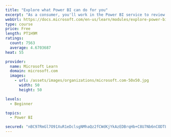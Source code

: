 ```yaml
---
title: "Explore what Power BI can do for you"
excerpt: "As a consumer, you'll work in the Power BI service to review and interact with content that has been shared with you. This module provides the foundational information that you need to work effectively in the Power BI service."
webUrl: https://docs.microsoft.com/en-us/learn/modules/explore-power-bi-service/
type: course
price: Free
length: PT1H9M
ratings:
  count: 7563
  average: 4.6703687
heat: 55

provider:
  name: Microsoft Learn
  domain: microsoft.com
  images:
    - url: /assets/images/organizations/microsoft.com-50x50.jpg
      width: 50
      height: 50

levels:
  - Beginner

topics:
  - Power BI

secured: "nBC97RmGl7O91XuR1eDclsgNMhaQz2fCWdKjYkAzEDBrqHb+C8U7Nb6nCODTLCOxP07B5FmgoBt0gIb/GSESRbtonvmZHoeoCNAtxUQ4pL8BZ5YFSCbY6BmivitGQseCZM6jK3jSoZ/XsstoQdhvFcz4JAB9wzr281ExM4e/LJNzSysVcGcqfdrSBhW99QxJRQbmFS47YkYQKIopimILrsGHAKiQgZI4Hb46tJal31aN0DRCvDmPaO7hRV1X11Hh50dqzfriMeadPJsDYQtbfSFCzroHUM88js/DcbIisX1YQBSHcMq7Mgl539QF0lyZbXH/d3THHATPvwUuHPhbhEGK2eQCqqxVOolTqL1nF3KXUfd6J/IV0cVh21iQIsbVpzcJWWE+ey3kF0alpFZ9TEUjoXkXA57R655GpME+tVc=;VLgP48niRjol5mgqFaxPFA=="
---
```


